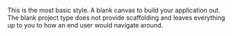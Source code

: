 This is the most basic style.  A blank canvas to build your application out.  The blank project type does not provide scaffolding and leaves everything up to you to how an end user would navigate around.